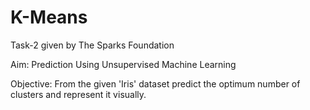 # K-Means

Task-2 given by The Sparks Foundation

Aim: Prediction Using Unsupervised Machine Learning

Objective: From the given 'Iris' dataset predict the optimum number of clusters and represent it visually.
